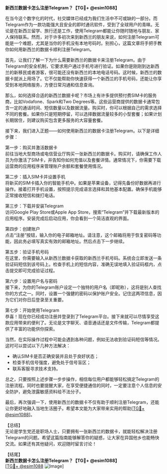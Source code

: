 **新西兰数据卡怎么注册Telegram？【TG💪+ @esim1088】**

在当今这个数字化的时代，社交媒体已经成为我们生活中不可或缺的一部分。而Telegram作为一款功能强大且安全的即时通讯软件，受到了全球用户的青睐。无论是在新西兰留学、旅行还是工作，使用Telegram都能让你随时随地与朋友、家人保持联系。然而，对于许多初次来到新西兰的朋友来说，如何注册Telegram可能是一个难题，尤其是当你的手机没有本地号码时。别担心，这篇文章将手把手教你如何用新西兰的数据卡顺利注册Telegram。

首先，让我们了解一下为什么需要新西兰的数据卡来注册Telegram。由于Telegram的安全机制，它要求用户通过手机号进行验证。如果你是刚刚到达新西兰的新移民或者游客，很可能还没有新西兰的本地电话号码。这时候，新西兰的数据卡就派上用场了。它不仅能帮助你快速获得一个新西兰的手机号码，还能让你享受到本地网络服务，方便日常沟通和信息查询。

那么，如何选择合适的新西兰数据卡呢？市场上有许多提供预付费SIM卡的服务商，比如Vodafone、Spark和Two Degrees等。这些运营商提供的数据卡通常包含一定的通话时间、短信数量以及数据流量。购买时，你可以根据自己的需求选择不同的套餐。如果你只是短期停留，可以选择数据流量较多的小型套餐；如果计划长期居住，则建议购买包含更多服务的大容量套餐。

接下来，我们进入正题——如何使用新西兰的数据卡注册Telegram。以下是详细步骤：

第一步：购买并激活数据卡  
前往当地大型商场或电信营业厅购买一张新西兰的数据卡。购买时，请确保工作人员为你激活了SIM卡，并告知你如何充值以及套餐详情。通常情况下，你需要下载运营商的应用程序来管理账户余额和套餐使用情况。

第二步：插入SIM卡并设置手机  
将新买的SIM卡插入你的智能手机中。如果是苹果设备，记得先备份好数据再进行操作。接着打开手机设置，按照提示完成语言选择和其他基本配置。确保手机能够正常接收短信和拨打电话。

第三步：下载并安装Telegram  
访问Google Play Store或Apple App Store，搜索“Telegram”并下载最新版本的应用程序。安装完成后启动应用，你会看到一个简洁直观的界面。

第四步：创建账户  
点击“注册”按钮，输入你的电子邮箱地址。请注意，这个邮箱将用于恢复密码等功能，因此务必填写真实有效的邮箱地址。然后点击下一步继续。

第五步：验证手机号码  
在这里，你需要输入从新西兰数据卡获取的新西兰手机号码。系统会立即发送一条验证码短信到该号码上。检查手机上的短信内容，准确无误地填入验证码框内，点击提交即可完成验证过程。

第六步：设置用户名与密码  
接下来，为你的Telegram账户设定一个独特的用户名（即昵称），这将是别人查找你的方式之一。同时，设置一个强健的密码以保护账户安全。记住这两项信息，因为它们对你日后登录至关重要。

第七步：开始使用Telegram  
恭喜！现在你已经成功注册并登录到了Telegram平台。接下来就可以尽情享受这款应用带来的便利了。无论是文字聊天、语音通话还是文件传输，Telegram都提供了丰富的功能供你探索。

当然，在实际操作过程中可能会遇到各种问题，例如无法收到验证码短信等情况。这时可以尝试以下几种方法解决：
- 确认SIM卡是否正确安装并且处于良好状态；
- 检查手机信号强度，避免处于信号盲区；
- 联系客服寻求技术支持。

总之，只要按照上述步骤一步步操作，相信每位用户都能够轻松搞定Telegram的注册流程。同时也要提醒大家，在享受便捷通信的同时，一定要注意个人信息的安全防护，避免泄露敏感资料给不法分子。

最后，再次强调一下，使用新西兰的数据卡不仅有助于顺利注册Telegram，还能让你更好地融入当地生活圈子。希望本文能为大家带来实用的帮助[[TG💪+ @esim1088](https://t.me/s/esim1088)]。

【总结】  
无论是学生党还是职场人士，只要拥有一张新西兰的数据卡，就能轻松解决注册Telegram的问题。希望这篇指南能够解答你的疑惑，让大家在异国他乡也能畅快交流。如果还有其他疑问，欢迎随时留言讨论！

【结尾】  
**新西兰数据卡怎么注册Telegram？【TG💪+ @esim1088】**  
[[TG💪+ @esim1088](https://t.me/s/esim1088) ![Image](https://i.postimg.cc/4NQfJmqS/Snipaste-2025-05-13-00-14-12.png)]